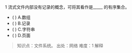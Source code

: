 1
流式文件内部没有记录的概念，可将其看作是_____ 的有序集合。
- ( ) A.数组 
- ( ) B.记录 
- ( ) C.字符串 
- ( ) D.页面

> 知识点：文件系统。
> 出处：网络
> 难度：1
> 解释
